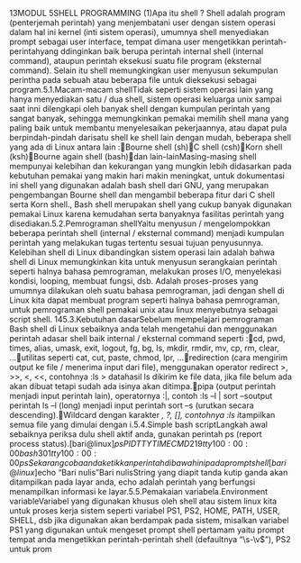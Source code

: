 
13MODUL 5SHELL PROGRAMMING (1)Apa itu shell ? Shell adalah program (penterjemah perintah) yang menjembatani user dengan sistem operasi dalam hal ini kernel (inti sistem operasi), umumnya shell menyediakan  prompt  sebagai  user  interface,  tempat  dimana  user  mengetikkan perintah-perintahyang  ddinginkan  baik  berupa  perintah  internal  shell  (internal command),  ataupun  perintah  eksekusi suatu  file  program  (eksternal  command). Selain  itu  shell  memungkingkan  user menyusun  sekumpulan perintha  pada  sebuah atau beberapa file untuk dieksekusi sebagai program.5.1.Macam-macam shellTidak seperti sistem operasi lain yang hanya menyediakan satu / dua shell, sistem operasi keluarga unix sampai saat inni dilengkapi oleh banyak shell dengan kumpulan perintah yang sangat banyak, sehingga memungkinkan pemakai memilih shell mana yang  paling  baik  untuk  membantu  menyelesaikan  pekerjaannya,  atau  dapat  pula berpindah-pindah darisatu shell ke shell lain dengan mudah, beberapa shell yang ada di Linux antara lain :Bourne shell (sh)C shell (csh)Korn shell (ksh)Bourne again shell (bash)dan lain-lainMasing-masing shell mempunyai kelebihan dan kekurangan yang mungkin lebih didasarkan  pada  kebutuhan  pemakai  yang  makin  hari  makin  meningkat,  untuk dokumentasi ini shell yang digunakan adalah bash shell dari GNU, yang merupakan pengembangan  Bourne  shell  dan  mengambil  beberapa  fitur  dari  C  shell  serta  Korn shell.,  Bash  shell  merupakan  shell  yang  cukup  banyak  digunakan  pemakai  Linux karena kemudahan serta banyaknya fasilitas perintah yang disediakan.5.2.Pemrograman shellYaitu menyusun / mengelompokkan beberapa perintah shell (internal / eksternal command) menjadi kumpulan perintah yang melakukan tugas tertentu sesuai tujuan penyusunnya.  Kelebihan  shell  di  Linux  dibandingkan  sistem  operasi  lain  adalah bahwa  shell  di  Linux  memungkinkan  kita  untuk  menyusun  serangkaian  perintah seperti  halnya  bahasa  pemrograman,  melakukan  proses  I/O,  menyelekasi  kondisi, looping, membuat fungsi, dsb. Adalah proses-proses yang umumnya dilakukan oleh suatu bahasa pemrograman, jadi dengan shell di Linux kita dapat membuat program seperti  halnya  bahasa  pemrograman,  untuk  pemrograman  shell  pemakai  unix  atau linux menyebutnya sebagai script shell.
145.3.Kebutuhan dasarSebelum  mempelajari  pemrograman  Bash  shell  di  Linux  sebaiknya  anda  telah mengetahui  dan  menggunakan perintah  adasar  shell  baik  internal  /  eksternal command seperti :cd, pwd, times, alias, umask, exit, logout, fg, bg, ls, mkdir, rmdir, mv, cp, rm, clear, ...utilitas seperti cat, cut, paste, chmod, lpr, ...redirection   (cara   mengirim   output   ke   file   /   menerima   input   dari   file), menggunakan operator redirect >, >>, <, <<, contohnya :ls > datahasil ls dikirim ke file data, jika file belum ada akan dibuat tetapi sudah ada isinya akan ditimpa.pipa (output perintah menjadi input perintah lain), operatornya :|, contoh :ls –l | sort –soutput  perintah  ls –l  (long)  menjadi  input  perintah  sort –s  (urutkan  secara descending).Wildcard dengan karakter *, ?, [], contohnya :ls i*tampilkan semua file yang dimulai dengan i.5.4.Simple bash scriptLangkah awal sebaiknya periksa dulu shell aktif anda, gunakan perintah ps (report process status).[bari@linux$]psPID TTYTIME CMD219 tty100:00:00 bash301 tty100:00:00 psSekarang coba anda ketikkan perintah dibawah ini pada prompt shell[bari@linux$]echo “Bari nulis”Bari nulisString  yang  diapit  tanda  kutip  ganda  akan  ditampilkan  pada  layar  anda,  echo adalah perintah yang berfungsi menampilkan informasi ke layar.5.5.Pemakaian variabela.Environment variableVariabel yang digunakan khusus oleh shell atau sistem linux kita untuk proses kerja sistem seperti variabel PS1, PS2, HOME, PATH, USER, SHELL, dsb jika digunakan   akan   berdampak   pada   sistem,   misalkan   variabel   PS1   yang digunakan untuk mengeset prompt shell pertamam yaitu prompt tempat anda mengetikkan  perintah-perintah shell (defaultnya “\s-\v\$”), PS2 untuk prom

